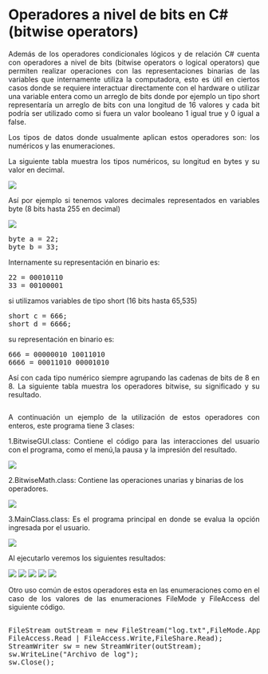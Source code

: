# Operadores a nivel de bits en C# (bitwise operators)
<p align="justify">
Además de los operadores condicionales lógicos y de relación C# cuenta con operadores a nivel de bits (bitwise operators o logical operators) que permiten realizar operaciones con las representaciones binarias de las variables que internamente utiliza la computadora, esto es útil en ciertos casos donde se requiere interactuar directamente con el hardware o utilizar una variable entera como un arreglo de bits donde por ejemplo un tipo short representaría un arreglo de bits con una longitud de 16 valores y cada bit podría ser utilizado como si fuera un valor booleano 1 igual true y 0 igual a false.
</p>
<p align="justify">
Los tipos de datos donde usualmente aplican estos operadores son: los numéricos y las enumeraciones.
</p>
<p align="justify">
La siguiente tabla muestra los tipos numéricos, su longitud en bytes y su valor en decimal.
</p>
<img src="tabla1.png">
<p align="justify">
Así por ejemplo si tenemos valores decimales representados en variables byte (8 bits hasta 255 en decimal)
</p>
<img src="tabla2.png">
<pre>
byte a = 22;
byte b = 33;
</pre>
<p>
Internamente su representación en binario es:
</p>
<pre>
22 = 00010110
33 = 00100001
</pre>
<p>
si utilizamos variables de tipo short (16 bits hasta 65,535)
</p>
<pre>
short c = 666;
short d = 6666;
</pre>
<p>
su representación en binario es:
</p>
<pre>
666 = 00000010 10011010
6666 = 00011010 00001010
</pre>
<p align="justify">
Así con cada tipo numérico siempre agrupando las cadenas de bits de 8 en 8.
La siguiente tabla muestra los operadores bitwise, su significado y su resultado.
</p>
<img src="">
<p align="justify">
A continuación un ejemplo de la utilización de estos operadores con enteros, este programa tiene 3 clases:
</p>
<p align="justify">
1.BitwiseGUI.class: Contiene el código para las interacciones del usuario con el programa, como el menú,la pausa y la impresión del resultado.
</p>
<img src="BitwiseGUI.png">
<p align="">
2.BitwiseMath.class: Contiene las operaciones unarias y binarias de los operadores.
</p>
<img src="BitwiseMath.png">
<p align="justify">
3.MainClass.class: Es el programa principal en donde se evalua la opción ingresada por el usuario.
</p>
<img src="MainClass.png">
<p align="justify">
Al ejecutarlo veremos los siguientes resultados:
</p>
<img src="bitwise0.png">
<img src="bitwise1.png">
<img src="bitwise2.png">
<img src="bitwise3.png">
<img src="bitwise4.png">
<p align="justify">
Otro uso común de estos operadores esta en las enumeraciones como en el caso de los valores de las enumeraciones FileMode y FileAccess del siguiente código.
</p>
<pre> 
FileStream outStream = new FileStream("log.txt",FileMode.Append | FileMode.Create,
FileAccess.Read | FileAccess.Write,FileShare.Read);
StreamWriter sw = new StreamWriter(outStream);
sw.WriteLine("Archivo de log");
sw.Close();
</pre>


